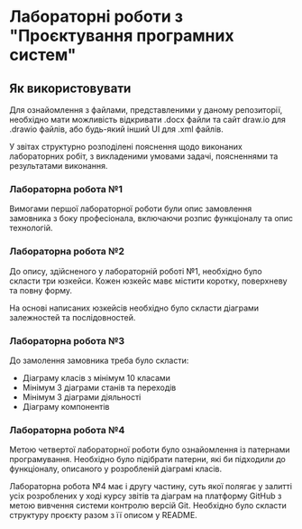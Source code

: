 # Лабораторні роботи з "Проєктування програмних систем"

## Як використовувати
Для ознайомлення з файлами, представленими у даному репозиторії, необхідно мати можливість відкривати .docx файли та сайт draw.io для .drawio файлів, або будь-який інший UI для .xml файлів.

У звітах структурно розподілені пояснення щодо виконаних лабораторних робіт, з викладеними умовами задачі, поясненнями та результатами виконання.

### Лабораторна робота №1
Вимогами першої лабораторної роботи були опис замовлення замовника з боку професіонала, включаючи розпис функціоналу та опис технологій.

### Лабораторна робота №2
До опису, здійсненого у лабораторній роботі №1, необхідно було скласти три юзкейси. Кожен юзкейс мавє містити коротку, поверхневу та повну форму.

На основі написаних юзкейсів необхідно було скласти діаграми залежностей та послідовностей.

### Лабораторна робота №3
До замолення замовника треба було скласти:
* Діаграму класів з мінімум 10 класами
* Мінімум 3 діаграми станів та переходів
* Мінімум 3 діаграми діяльності
* Діаграму компонентів


### Лабораторна робота №4
Метою четвертої лабораторної роботи було ознайомлення із патернами програмування. Необхідно було підібрати патерни, які би підходили до функціоналу, описаного у розробленій діаграмі класів.

Лабораторна робота №4 має і другу частину, суть якої полягає у залитті усіх розроблених у ході курсу звітів та діаграм на платформу GitHub з метою вивчення системи контролю версій Git. Необхідно було скласти структуру проєкту разом з її описом у README.
